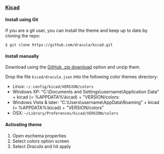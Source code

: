 ### [Kicad](https://licad-pcb.org/)

#### Install using Git

If you are a git user, you can install the theme and keep up to date by cloning the repo:

    $ git clone https://github.com/dracula/kicad.git

#### Install manually

Download using the [GitHub .zip download](https://github.com/dracula/kicad/archive/master.zip) option and unzip them.

Drop the file `kicad/dracula.json` into the following color themes directory:

* Linux: `~/.config/kicad/VERSION/colors`
* Windows XP: “C:\Documents and Settings\username\Application Data” + kicad (= %APPDATA%\kicad) + "VERSION/colors:
* Windows Vista & later: “C:\Users\username\AppData\Roaming” + kicad (= %APPDATA%\kicad) + "VERSION/colors"
* OSX: `~/Library/Preferences/kicad/VERSION/colors`

#### Activating theme

1. Open eschema properties
2. Select _colors_ option screen
3. Select _Dracula_ and hit apply
